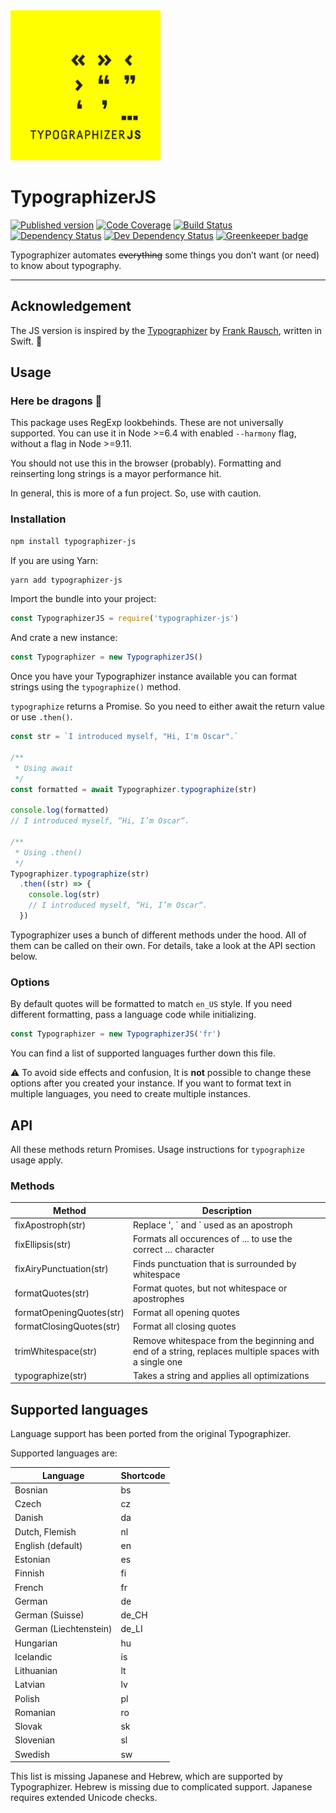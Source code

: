 <img width="240" height="240" src="https://raw.githubusercontent.com/ovlb/typographizer-js/master/img/logo-8c.png" alt="Logo of Typographizer JS">

# TypographizerJS


<!-- Shortcode definitions at the bottom of the file -->

[![Published version][npm-img]][npm-url]
[![Code Coverage][codecov-img]][codecov-url]
[![Build Status][travis-img]][travis-url]
[![Dependency Status][depstat-image]][depstat-url]
[![Dev Dependency Status][devdepstat-image]][devdepstat-url]
[![Greenkeeper badge][greenkeeper-img]][greenkeeper-url]


Typographizer automates ~~everything~~ some things you don’t want (or need) to know about typography.

---

## Acknowledgement

The JS version is inspired by the [Typographizer](https://github.com/frankrausch/Typographizer) by [Frank Rausch](https://frankrausch.com/ "Homepage of Frank Rausch"), written in Swift. 🙇‍


## Usage

### Here be dragons 🐉

This package uses RegExp lookbehinds. These are not universally supported. You can use it in Node >=6.4 with enabled `--harmony` flag, without a flag in Node >=9.11.

You should not use this in the browser (probably). Formatting and reinserting long strings is a mayor performance hit.

In general, this is more of a fun project. So, use with caution.

### Installation

```bash
npm install typographizer-js
```

If you are using Yarn:

```bash
yarn add typographizer-js
```

Import the bundle into your project:

```js
const TypographizerJS = require('typographizer-js')
```

And crate a new instance:

```js
const Typographizer = new TypographizerJS()
```

<!-- Note: Typographizer will preserve inline HTML Tags (a, strong, em), but should not be used to format large bunches of source code. -->

Once you have your Typographizer instance available you can format strings using the `typographize()` method.

`typographize` returns a Promise. So you need to either await the return value or use `.then()`.

```js
const str = `I introduced myself, "Hi, I'm Oscar".`

/**
 * Using await
 */
const formatted = await Typographizer.typographize(str)

console.log(formatted)
// I introduced myself, “Hi, I’m Oscar“.

/**
 * Using .then()
 */
Typographizer.typographize(str)
  .then((str) => {
    console.log(str)
    // I introduced myself, “Hi, I’m Oscar“.
  })
```

Typographizer uses a bunch of different methods under the hood. All of them can be called on their own. For details, take a look at the API section below.

### Options

By default quotes will be formatted to match `en_US` style. If you need different formatting, pass a language code while initializing.

```js
const Typographizer = new TypographizerJS('fr')
```

You can find a list of supported languages further down this file.

⚠️ To avoid side effects and confusion, It is **not** possible to change these options after you created your instance. If you want to format text in multiple languages, you need to create multiple instances.

## API

All these methods return Promises. Usage instructions for `typographize` usage apply.

### Methods

| Method | Description |
| --- | --- |
| fixApostroph(str) | Replace ', ´ and ` used as an apostroph
| fixEllipsis(str) | Formats all occurences of ... to use the correct … character
| fixAiryPunctuation(str) | Finds punctuation that is surrounded by whitespace
| formatQuotes(str) | Format quotes, but not whitespace or apostrophes
| formatOpeningQuotes(str) | Format all opening quotes
| formatClosingQuotes(str) | Format all closing quotes
| trimWhitespace(str) | Remove whitespace from the beginning and end of a string, replaces multiple spaces with a single one
| typographize(str) | Takes a string and applies all optimizations |

## Supported languages

Language support has been ported from the original Typographizer.

Supported languages are:

| Language | Shortcode |
| --- | --- |
| Bosnian | bs |
| Czech | cz |
| Danish | da |
| Dutch, Flemish | nl |
| English (default) | en |
| Estonian | es |
| Finnish | fi |
| French | fr |
| German | de |
| German (Suisse) | de_CH |
| German (Liechtenstein) | de_LI |
| Hungarian | hu |
| Icelandic | is |
| Lithuanian | lt |
| Latvian | lv |
| Polish | pl |
| Romanian | ro |
| Slovak | sk |
| Slovenian | sl |
| Swedish | sw |

This list is missing Japanese and Hebrew, which are supported by Typographizer. Hebrew is missing due to complicated support. Japanese requires extended Unicode checks.

<!-- Badges shortcodes -->
[npm-img]: https://img.shields.io/npm/v/typographizer-js.svg?style=flat
[npm-url]: https://www.npmjs.com/package/typographizer-js

[codecov-url]: https://codecov.io/gh/ovlb/typographizer-js
[codecov-img]: https://codecov.io/gh/ovlb/typographizer-js/branch/master/graph/badge.svg

[travis-url]: https://travis-ci.org/ovlb/typographizer-js
[travis-img]: https://travis-ci.org/ovlb/typographizer-js.svg?branch=master

[depstat-url]: https://david-dm.org/ovlb/typographizer-js
[depstat-image]: https://img.shields.io/david/ovlb/typographizer-js/master.svg

[devdepstat-url]: https://david-dm.org/ovlb/typographizer-js#info=devDependencies
[devdepstat-image]: https://img.shields.io/david/dev/ovlb/typographizer-js/master.svg
[greenkeeper-img]: https://badges.greenkeeper.io/ovlb/typographizer-js.svg
[greenkeeper-url]: https://greenkeeper.io/
